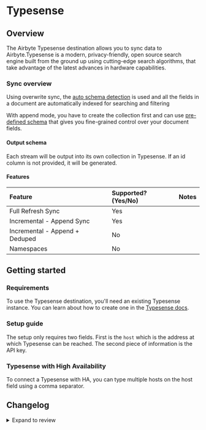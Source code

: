 # Typesense

## Overview

The Airbyte Typesense destination allows you to sync data to Airbyte.Typesense is a modern, privacy-friendly, open source search engine built from the ground up using cutting-edge search algorithms, that take advantage of the latest advances in hardware capabilities.

### Sync overview

Using overwrite sync, the [auto schema detection](https://typesense.org/docs/0.23.1/api/collections.html#with-auto-schema-detection) is used and all the fields in a document are automatically indexed for searching and filtering

With append mode, you have to create the collection first and can use [pre-defined schema](https://typesense.org/docs/0.23.1/api/collections.html#with-pre-defined-schema) that gives you fine-grained control over your document fields.

#### Output schema

Each stream will be output into its own collection in Typesense. If an id column is not provided, it will be generated.

#### Features

| Feature                        | Supported?\(Yes/No\) | Notes |
| :----------------------------- | :------------------- | :---- |
| Full Refresh Sync              | Yes                  |       |
| Incremental - Append Sync      | Yes                  |       |
| Incremental - Append + Deduped | No                   |       |
| Namespaces                     | No                   |       |

## Getting started

### Requirements

To use the Typesense destination, you'll need an existing Typesense instance. You can learn about how to create one in the [Typesense docs](https://typesense.org/docs/guide/install-typesense.html).

### Setup guide

The setup only requires two fields. First is the `host` which is the address at which Typesense can be reached. The second piece of information is the API key.

### Typesense with High Availability

To connect a Typesense with HA, you can type multiple hosts on the host field using a comma separator.

## Changelog

<details>
  <summary>Expand to review</summary>

| Version | Date       | Pull Request                                             | Subject                                                                                     |
| :------ | :--------- | :------------------------------------------------------- | :------------------------------------------------------------------------------------------ |
| 0.1.38  | 2025-02-04 | [53131](https://github.com/airbytehq/airbyte/pull/53131) | Document id is overwritten by writer                                                        |
| 0.1.37  | 2025-02-01 | [52945](https://github.com/airbytehq/airbyte/pull/52945) | Update dependencies                                                                         |
| 0.1.36  | 2025-01-25 | [52170](https://github.com/airbytehq/airbyte/pull/52170) | Update dependencies                                                                         |
| 0.1.35  | 2025-01-18 | [51734](https://github.com/airbytehq/airbyte/pull/51734) | Update dependencies                                                                         |
| 0.1.34  | 2025-01-11 | [51253](https://github.com/airbytehq/airbyte/pull/51253) | Update dependencies                                                                         |
| 0.1.33  | 2024-12-28 | [50501](https://github.com/airbytehq/airbyte/pull/50501) | Update dependencies                                                                         |
| 0.1.32  | 2024-12-21 | [50175](https://github.com/airbytehq/airbyte/pull/50175) | Update dependencies                                                                         |
| 0.1.31  | 2024-12-14 | [49282](https://github.com/airbytehq/airbyte/pull/49282) | Update dependencies                                                                         |
| 0.1.30  | 2024-11-25 | [48676](https://github.com/airbytehq/airbyte/pull/48676) | Update dependencies                                                                         |
| 0.1.29  | 2024-11-04 | [47077](https://github.com/airbytehq/airbyte/pull/47077) | Update dependencies                                                                         |
| 0.1.28  | 2024-10-12 | [46810](https://github.com/airbytehq/airbyte/pull/46810) | Update dependencies                                                                         |
| 0.1.27  | 2024-10-05 | [46426](https://github.com/airbytehq/airbyte/pull/46426) | Update dependencies                                                                         |
| 0.1.26  | 2024-09-28 | [46119](https://github.com/airbytehq/airbyte/pull/46119) | Update dependencies                                                                         |
| 0.1.25  | 2024-09-21 | [45768](https://github.com/airbytehq/airbyte/pull/45768) | Update dependencies                                                                         |
| 0.1.24  | 2024-09-14 | [45491](https://github.com/airbytehq/airbyte/pull/45491) | Update dependencies                                                                         |
| 0.1.23  | 2024-09-07 | [45265](https://github.com/airbytehq/airbyte/pull/45265) | Update dependencies                                                                         |
| 0.1.22  | 2024-08-31 | [45057](https://github.com/airbytehq/airbyte/pull/45057) | Update dependencies                                                                         |
| 0.1.21  | 2024-08-24 | [44683](https://github.com/airbytehq/airbyte/pull/44683) | Update dependencies                                                                         |
| 0.1.20  | 2024-08-22 | [44530](https://github.com/airbytehq/airbyte/pull/44530) | Update test dependencies                                                                    |
| 0.1.19  | 2024-08-17 | [44339](https://github.com/airbytehq/airbyte/pull/44339) | Update dependencies                                                                         |
| 0.1.18  | 2024-08-10 | [43489](https://github.com/airbytehq/airbyte/pull/43489) | Update dependencies                                                                         |
| 0.1.17  | 2024-08-01 | [42868](https://github.com/airbytehq/airbyte/pull/42868) | Allows you to specify multiple hosts, separated by commas, to connect to Typesense with HA. |
| 0.1.16  | 2024-08-03 | [43282](https://github.com/airbytehq/airbyte/pull/43282) | Update dependencies                                                                         |
| 0.1.15  | 2024-07-27 | [42606](https://github.com/airbytehq/airbyte/pull/42606) | Update dependencies                                                                         |
| 0.1.14  | 2024-07-20 | [42146](https://github.com/airbytehq/airbyte/pull/42146) | Update dependencies                                                                         |
| 0.1.13  | 2024-07-13 | [41881](https://github.com/airbytehq/airbyte/pull/41881) | Update dependencies                                                                         |
| 0.1.12  | 2024-07-10 | [41361](https://github.com/airbytehq/airbyte/pull/41361) | Update dependencies                                                                         |
| 0.1.11  | 2024-07-09 | [41220](https://github.com/airbytehq/airbyte/pull/41220) | Update dependencies                                                                         |
| 0.1.10  | 2024-07-06 | [40918](https://github.com/airbytehq/airbyte/pull/40918) | Update dependencies                                                                         |
| 0.1.9   | 2024-06-27 | [40215](https://github.com/airbytehq/airbyte/pull/40215) | Replaced deprecated AirbyteLogger with logging.Logger                                       |
| 0.1.8   | 2024-06-25 | [40487](https://github.com/airbytehq/airbyte/pull/40487) | Update dependencies                                                                         |
| 0.1.7   | 2024-06-22 | [40154](https://github.com/airbytehq/airbyte/pull/40154) | Update dependencies                                                                         |
| 0.1.6   | 2024-06-04 | [39050](https://github.com/airbytehq/airbyte/pull/39050) | [autopull] Upgrade base image to v1.2.1                                                     |
| 0.1.5   | 2024-05-20 | [38428](https://github.com/airbytehq/airbyte/pull/38428) | [autopull] base image + poetry + up_to_date                                                 |
| 0.1.4   | 2024-03-25 | [36460](https://github.com/airbytehq/airbyte/pull/36460) | Added path config option                                                                    |
| 0.1.3   | 2024-01-17 | [34336](https://github.com/airbytehq/airbyte/pull/34336) | Fix check() arguments error                                                                 |
| 0.1.2   | 2023-08-25 | [29817](https://github.com/airbytehq/airbyte/pull/29817) | Fix writing multiple streams                                                                |
| 0.1.1   | 2023-08-24 | [29555](https://github.com/airbytehq/airbyte/pull/29555) | Increasing connection timeout                                                               |
| 0.1.0   | 2022-10-28 | [18349](https://github.com/airbytehq/airbyte/pull/18349) | New Typesense destination                                                                   |

</details>
